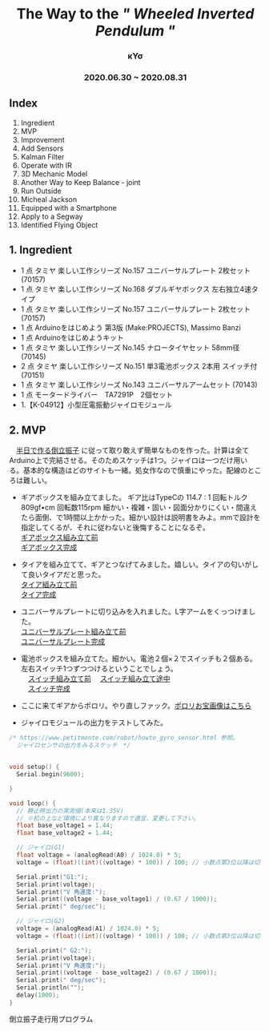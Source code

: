 # <div style="text-align: center;">The Way to the *" Wheeled Inverted Pendulum "* </div>
###  <div style="text-align: center;"> κΥσ </div>
###  <div style="text-align: center;"> 2020.06.30 ~ 2020.08.31 </div>
## Index
1. Ingredient
2. MVP
3. Improvement
4. Add Sensors
5. Kalman Filter
6. Operate with IR
7. 3D Mechanic Model
8. Another Way to Keep Balance - joint
9. Run Outside
10. Micheal Jackson
11. Equipped with a Smartphone
11. Apply to a Segway
12. Identified Flying Object

## 1. Ingredient
 - 1 点 タミヤ 楽しい工作シリーズ No.157 ユニバーサルプレート 2枚セット (70157)
 - 1 点 タミヤ 楽しい工作シリーズ No.168 ダブルギヤボックス 左右独立4速タイプ
 - 1 点 タミヤ 楽しい工作シリーズ No.157 ユニバーサルプレート 2枚セット (70157)
 - 1 点 Arduinoをはじめよう 第3版 (Make:PROJECTS), Massimo Banzi
 - 1 点 Arduinoをはじめようキット
 - 1 点 タミヤ 楽しい工作シリーズ No.145 ナロータイヤセット 58mm径 (70145)
 - 2 点 タミヤ 楽しい工作シリーズ No.151 単3電池ボックス 2本用 スイッチ付 (70151)
 - 1 点 タミヤ 楽しい工作シリーズ No.143 ユニバーサルアームセット (70143)
 - 1 点 モータードライバー　TA7291P　2個セット
 - 1.【K-04912】小型圧電振動ジャイロモジュール



## 2. MVP
　[半日で作る倒立振子](https://www.instructables.com/id/半日で作る倒立振子/)
に従って取り敢えず簡単なものを作った。計算は全てArduino上で完結させる。そのためスケッチは1つ。ジャイロは一つだけ用いる。基本的な構造はどのサイトも一緒。処女作なので慎重にやった。配線のところは難しい。

* ギアボックスを組み立てました。
ギア比はTypeCの 114.7 : 1 回転トルク809gf•cm 回転数115rpm
細かい・複雑・固い・図面分かりにくい・間違えたら面倒、で1時間以上かかった。細かい設計は説明書をみよ。mmで設計を指定してくるが、それに従わないと後悔することになるぞ。  
[ギアボックス組み立て前](pictures/IMG_7443.jpeg)   
[ギアボックス完成](pictures/IMG_7444.jpeg) 

* タイアを組み立てて、ギアとつなげてみました。嬉しい。タイアの匂いがして良いタイアだと思った。  
[タイア組み立て前](pictures/IMG_7445.jpeg)   
[タイア完成](pictures/IMG_7446.jpeg) 

* ユニバーサルプレートに切り込みを入れました。L字アームをくっつけました。  
 [ユニバーサルプレート組み立て前](pictures/IMG_7452.jpeg)   
[ユニバーサルプレート完成](pictures/IMG_7453.jpeg)  

* 電池ボックスを組み立てた。細かい。電池２個×２でスイッチも２個ある。左右スイッチ1つずつつけるということでしょう。  
　[スイッチ組み立て前](pictures/IMG_7454.jpeg)
　[スイッチ組み立て途中](pictures/IMG_7455.jpeg)    
　[スイッチ完成](pictures/IMG_7456.jpeg)  

* ここに来てギアからポロリ。やり直しファック。[ポロリお宝画像はこちら](pictures/IMG_7457.jpeg)  
* ジャイロモジュールの出力をテストしてみた。  

```c  
/* https://www.petitmonte.com/robot/howto_gyro_sensor.html 参照。
  ジャイロセンサの出力をみるスケッチ　*/


void setup() {
  Serial.begin(9600);

}

void loop() {
  // 静止時出力の実測値(本来は1.35V)
  // ※机の上など環境により異なりますので適宜、変更して下さい。
  float base_voltage1 = 1.44;
  float base_voltage2 = 1.44;

  // ジャイロ(G1)
  float voltage = (analogRead(A0) / 1024.0) * 5;
  voltage = (float)((int)((voltage) * 100)) / 100; // 小数点第3位以降は切り捨て

  Serial.print("G1:");
  Serial.print(voltage);
  Serial.print("V 角速度:");
  Serial.print((voltage - base_voltage1) / (0.67 / 1000));
  Serial.print(" deg/sec");

  // ジャイロ(G2)
  voltage = (analogRead(A1) / 1024.0) * 5;
  voltage = (float)((int)((voltage) * 100)) / 100; // 小数点第3位以降は切り捨て

  Serial.print(" G2:");
  Serial.print(voltage);
  Serial.print("V 角速度:");
  Serial.print((voltage - base_voltage2) / (0.67 / 1000));
  Serial.print(" deg/sec");
  Serial.println("");
  delay(1000);
}

```  

倒立振子走行用プログラム  

```




